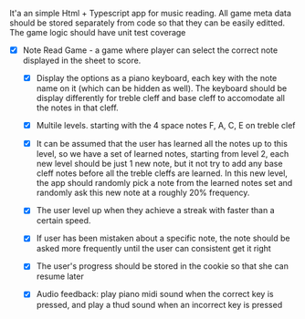 It'a an simple Html + Typescript app for music reading. 
All game meta data should be stored separately from code so that they can be easily editted.
The game logic should have unit test coverage


* [x] Note Read Game - a game where player can select the correct note displayed in the sheet to score. 
   * [x] Display the options as a piano keyboard, each key with the note name on it (which can be hidden as well).  The keyboard should be display differently for treble cleff and base cleff to accomodate all the notes in that cleff.
   * [x]  Multile levels. starting with the 4 space notes F, A, C, E on treble clef
   * [x] It can be assumed that the user has learned all the notes up to this level, so we have a set of learned notes, starting from level 2, each new level should be just 1 new note, but it not try to add any base cleff notes before all the treble cleffs are learned. In this new level, the app should randomly pick a note from the learned notes set and randomly ask this new note at a roughly 20% frequency. 
   * [x] The user level up when they achieve a streak with faster than a certain speed. 

   * [x]  If user has been mistaken about a specific note, the note should be asked more frequently until the user can consistent get it right
   * [x]  The user's progress should be stored in the cookie so that she can resume later
   * [x]  Audio feedback: play piano midi sound when the correct key is pressed, and play a thud sound when an incorrect key is pressed
   

